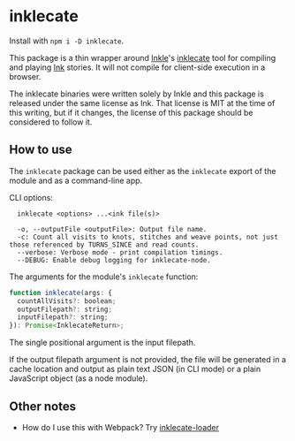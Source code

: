 # inklecate

Install with `npm i -D inklecate`.

This package is a thin wrapper around [Inkle](https://inkle.com)'s [inklecate](https://github.com/inkle/ink/blob/master/inklecate/) tool for compiling and playing [Ink](https://github.com/inkle/ink) stories. It will not compile for client-side execution in a browser.

The inklecate binaries were written solely by Inkle and this package is released under the same license as Ink. That license is MIT at the time of this writing, but if it changes, the license of this package should be considered to follow it.

## How to use

The `inklecate` package can be used either as the `inklecate` export of the module and as a command-line app.

CLI options:

```
  inklecate <options> ...<ink file(s)>

  -o, --outputFile <outputFile>: Output file name.
  -c: Count all visits to knots, stitches and weave points, not just those referenced by TURNS_SINCE and read counts.
  --verbose: Verbose mode - print compilation timings.
  --DEBUG: Enable debug logging for inklecate-node.
```

The arguments for the module's `inklecate` function:

```js
function inklecate(args: {
  countAllVisits?: boolean;
  outputFilepath?: string;
  inputFilepath?: string;
}): Promise<InklecateReturn>;
```

The single positional argument is the input filepath.

If the output filepath argument is not provided, the file will be generated in a cache location and output as plain text JSON (in CLI mode) or a plain JavaScript object (as a node module).

## Other notes

* How do I use this with Webpack?
  Try [inklecate-loader](https://github.com/furkleindustries/inklecate-loader)
